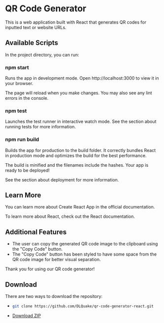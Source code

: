 # QR Code Generator
This is a web application built with React that generates QR codes for inputted text or website URLs.

## Available Scripts
In the project directory, you can run:

### npm start
Runs the app in development mode.
Open http://localhost:3000 to view it in your browser.

The page will reload when you make changes.
You may also see any lint errors in the console.

### npm test
Launches the test runner in interactive watch mode.
See the section about running tests for more information.

### npm run build
Builds the app for production to the build folder.
It correctly bundles React in production mode and optimizes the build for the best performance.

The build is minified and the filenames include the hashes.
Your app is ready to be deployed!

See the section about deployment for more information.

## Learn More
You can learn more about Create React App in the official documentation.

To learn more about React, check out the React documentation.

## Additional Features
* The user can copy the generated QR code image to the clipboard using the "Copy Code" button.
* The "Copy Code" button has been styled to have some space from the QR code image for better visual separation.

Thank you for using our QR code generator!

## Download
There are two ways to download the repository:

* ```bash
  git clone https://github.com/DLQuake/qr-code-generator-react.git
  ```
* [Download ZIP](https://github.com/DLQuake/qr-code-generator-react.git)